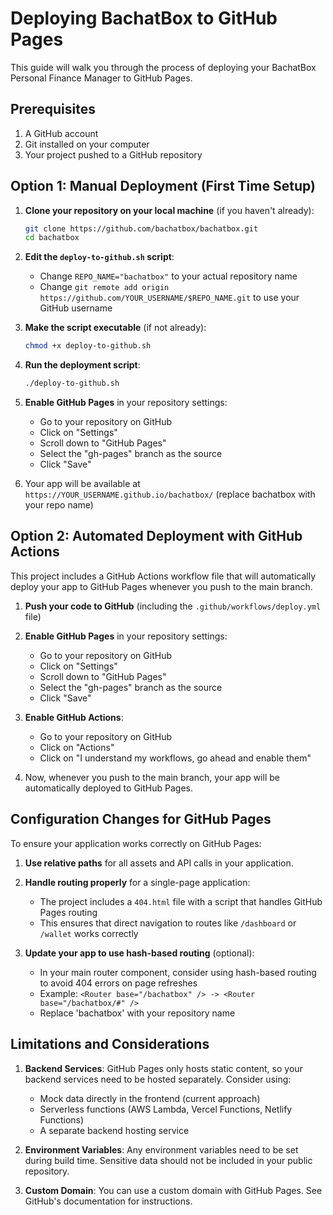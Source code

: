 # Deploying BachatBox to GitHub Pages

This guide will walk you through the process of deploying your BachatBox Personal Finance Manager to GitHub Pages.

## Prerequisites

1. A GitHub account
2. Git installed on your computer
3. Your project pushed to a GitHub repository

## Option 1: Manual Deployment (First Time Setup)

1. **Clone your repository on your local machine** (if you haven't already):
   ```bash
   git clone https://github.com/bachatbox/bachatbox.git
   cd bachatbox
   ```

2. **Edit the `deploy-to-github.sh` script**:
   - Change `REPO_NAME="bachatbox"` to your actual repository name
   - Change `git remote add origin https://github.com/YOUR_USERNAME/$REPO_NAME.git` to use your GitHub username

3. **Make the script executable** (if not already):
   ```bash
   chmod +x deploy-to-github.sh
   ```

4. **Run the deployment script**:
   ```bash
   ./deploy-to-github.sh
   ```

5. **Enable GitHub Pages** in your repository settings:
   - Go to your repository on GitHub
   - Click on "Settings"
   - Scroll down to "GitHub Pages"
   - Select the "gh-pages" branch as the source
   - Click "Save"

6. Your app will be available at `https://YOUR_USERNAME.github.io/bachatbox/` (replace bachatbox with your repo name)

## Option 2: Automated Deployment with GitHub Actions

This project includes a GitHub Actions workflow file that will automatically deploy your app to GitHub Pages whenever you push to the main branch.

1. **Push your code to GitHub** (including the `.github/workflows/deploy.yml` file)

2. **Enable GitHub Pages** in your repository settings:
   - Go to your repository on GitHub
   - Click on "Settings"
   - Scroll down to "GitHub Pages"
   - Select the "gh-pages" branch as the source
   - Click "Save"

3. **Enable GitHub Actions**:
   - Go to your repository on GitHub
   - Click on "Actions"
   - Click on "I understand my workflows, go ahead and enable them"

4. Now, whenever you push to the main branch, your app will be automatically deployed to GitHub Pages.

## Configuration Changes for GitHub Pages

To ensure your application works correctly on GitHub Pages:

1. **Use relative paths** for all assets and API calls in your application.

2. **Handle routing properly** for a single-page application:
   - The project includes a `404.html` file with a script that handles GitHub Pages routing
   - This ensures that direct navigation to routes like `/dashboard` or `/wallet` works correctly

3. **Update your app to use hash-based routing** (optional):
   - In your main router component, consider using hash-based routing to avoid 404 errors on page refreshes
   - Example: `<Router base="/bachatbox" /> -> <Router base="/bachatbox/#" />`
   - Replace 'bachatbox' with your repository name

## Limitations and Considerations

1. **Backend Services**: GitHub Pages only hosts static content, so your backend services need to be hosted separately. Consider using:
   - Mock data directly in the frontend (current approach)
   - Serverless functions (AWS Lambda, Vercel Functions, Netlify Functions)
   - A separate backend hosting service

2. **Environment Variables**: Any environment variables need to be set during build time. Sensitive data should not be included in your public repository.

3. **Custom Domain**: You can use a custom domain with GitHub Pages. See GitHub's documentation for instructions.